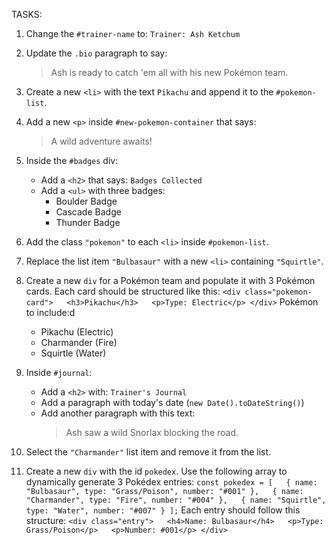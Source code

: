 TASKS:

1. Change the `#trainer-name` to: `Trainer: Ash Ketchum`

2. Update the `.bio` paragraph to say:

   > Ash is ready to catch 'em all with his new Pokémon team.

3. Create a new `<li>` with the text `Pikachu` and append it to the `#pokemon-list`.

4. Add a new `<p>` inside `#new-pokemon-container` that says:

   > A wild adventure awaits!

5. Inside the `#badges` div:

   - Add a `<h2>` that says: `Badges Collected`
   - Add a `<ul>` with three badges:
     - Boulder Badge
     - Cascade Badge
     - Thunder Badge

6. Add the class `"pokemon"` to each `<li>` inside `#pokemon-list`.

7. Replace the list item `"Bulbasaur"` with a new `<li>` containing `"Squirtle"`.

8. Create a new `div` for a Pokémon team and populate it with 3 Pokémon cards.
   Each card should be structured like this:
   `<div class="pokemon-card">   <h3>Pikachu</h3>   <p>Type: Electric</p> </div>`
   Pokémon to include:d

   - Pikachu (Electric)
   - Charmander (Fire)
   - Squirtle (Water)

9. Inside `#journal`:

   - Add a `<h2>` with: `Trainer's Journal`
   - Add a paragraph with today's date (`new Date().toDateString()`)
   - Add another paragraph with this text:
     > Ash saw a wild Snorlax blocking the road.

10. Select the `"Charmander"` list item and remove it from the list.

11. Create a new `div` with the id `pokedex`.
    Use the following array to dynamically generate 3 Pokédex entries:
    `const pokedex = [   { name: "Bulbasaur", type: "Grass/Poison", number: "#001" },   { name: "Charmander", type: "Fire", number: "#004" },   { name: "Squirtle", type: "Water", number: "#007" } ];`
    Each entry should follow this structure:
    `<div class="entry">   <h4>Name: Bulbasaur</h4>   <p>Type: Grass/Poison</p>   <p>Number: #001</p> </div>`
